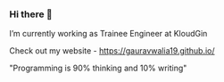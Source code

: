 ### Hi there 👋

I’m currently working as Trainee Engineer at KloudGin

Check out my website - https://gauravwalia19.github.io/

"Programming is 90% thinking and 10% writing"
